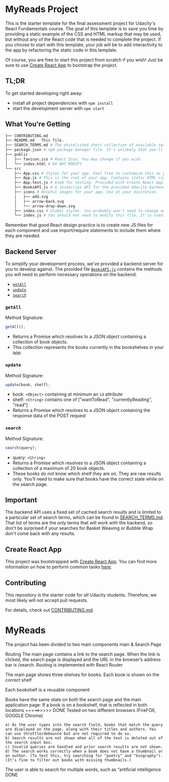 # MyReads Project

This is the starter template for the final assessment project for Udacity's React Fundamentals course. The goal of this template is to save you time by providing a static example of the CSS and HTML markup that may be used, but without any of the React code that is needed to complete the project. If you choose to start with this template, your job will be to add interactivity to the app by refactoring the static code in this template.

Of course, you are free to start this project from scratch if you wish! Just be sure to use [Create React App](https://reactjs.org/docs/create-a-new-react-app.html) to bootstrap the project.

## TL;DR

To get started developing right away:

- install all project dependencies with `npm install`
- start the development server with `npm start`

## What You're Getting

```bash
├── CONTRIBUTING.md
├── README.md - This file.
├── SEARCH_TERMS.md # The whitelisted short collection of available search terms for you to use with your app.
├── package.json # npm package manager file. It's unlikely that you'll need to modify this.
├── public
│   ├── favicon.ico # React Icon, You may change if you wish.
│   └── index.html # DO NOT MODIFY
└── src
    ├── App.css # Styles for your app. Feel free to customize this as you desire.
    ├── App.js # This is the root of your app. Contains static HTML right now.
    ├── App.test.js # Used for testing. Provided with Create React App. Testing is encouraged, but not required.
    ├── BooksAPI.js # A JavaScript API for the provided Udacity backend. Instructions for the methods are below.
    ├── icons # Helpful images for your app. Use at your discretion.
    │   ├── add.svg
    │   ├── arrow-back.svg
    │   └── arrow-drop-down.svg
    ├── index.css # Global styles. You probably won't need to change anything here.
    └── index.js # You should not need to modify this file. It is used for DOM rendering only.
```

Remember that good React design practice is to create new JS files for each component and use import/require statements to include them where they are needed.

## Backend Server

To simplify your development process, we've provided a backend server for you to develop against. The provided file [`BooksAPI.js`](src/BooksAPI.js) contains the methods you will need to perform necessary operations on the backend:

- [`getAll`](#getall)
- [`update`](#update)
- [`search`](#search)

### `getAll`

Method Signature:

```js
getAll();
```

- Returns a Promise which resolves to a JSON object containing a collection of book objects.
- This collection represents the books currently in the bookshelves in your app.

### `update`

Method Signature:

```js
update(book, shelf);
```

- book: `<Object>` containing at minimum an `id` attribute
- shelf: `<String>` contains one of ["wantToRead", "currentlyReading", "read"]
- Returns a Promise which resolves to a JSON object containing the response data of the POST request

### `search`

Method Signature:

```js
search(query);
```

- query: `<String>`
- Returns a Promise which resolves to a JSON object containing a collection of a maximum of 20 book objects.
- These books do not know which shelf they are on. They are raw results only. You'll need to make sure that books have the correct state while on the search page.

## Important

The backend API uses a fixed set of cached search results and is limited to a particular set of search terms, which can be found in [SEARCH_TERMS.md](SEARCH_TERMS.md). That list of terms are the _only_ terms that will work with the backend, so don't be surprised if your searches for Basket Weaving or Bubble Wrap don't come back with any results.

## Create React App

This project was bootstrapped with [Create React App](https://github.com/facebook/create-react-app). You can find more information on how to perform common tasks [here](https://github.com/facebook/create-react-app/blob/main/packages/cra-template/template/README.md).

## Contributing

This repository is the starter code for _all_ Udacity students. Therefore, we most likely will not accept pull requests.

For details, check out [CONTRIBUTING.md](CONTRIBUTING.md).
# MyReads

The project has been divided to two main components 
main & Search Page

Routing
The main page contains a link to the search page. When the link is clicked, the search page is displayed and the URL in the browser’s address bar is /search. Routing is implemented with React Router

The main page shows three shelves for books. Each book is shown on the correct shelf

Each bookshelf is a reusable component

Books have the same state on both the search page and the main application page: If a book is on a bookshelf, that is reflected in both locations =====>>>>> DONE Tested on two different browsers (FireFOX, GOOGLE Chrome)

    a) As the user types into the search field, books that match the query are displayed on the page, along with their titles and authors. You can use throttle/debounce but are not required to do so. 
    b) Search results are not shown when all of the text is deleted out of the search input box. 
    c) Invalid queries are handled and prior search results are not shown. 
    d) The search works correctly when a book does not have a thumbnail or an author. (To test this, try searching for "poetry" and "biography"). (It's fine to filter out books with missing thumbnails.) 
The user is able to search for multiple words, such as “artificial intelligence DONE


